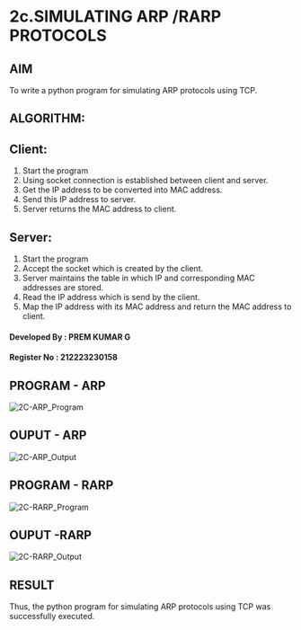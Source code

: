 # 2c.SIMULATING ARP /RARP PROTOCOLS
## AIM
To write a python program for simulating ARP protocols using TCP.
## ALGORITHM:
## Client:
1. Start the program
2. Using socket connection is established between client and server.
3. Get the IP address to be converted into MAC address.
4. Send this IP address to server.
5. Server returns the MAC address to client.
## Server:
1. Start the program
2. Accept the socket which is created by the client.
3. Server maintains the table in which IP and corresponding MAC addresses are
stored.
4. Read the IP address which is send by the client.
5. Map the IP address with its MAC address and return the MAC address to client.
#### Developed By : PREM KUMAR G
#### Register No : 212223230158
## PROGRAM - ARP
![2C-ARP_Program](https://github.com/user-attachments/assets/92153243-e502-4244-af97-19b170965dfd)

## OUPUT - ARP
![2C-ARP_Output](https://github.com/user-attachments/assets/1bd54509-9c8e-47cb-8080-38c6d0ab6434)

## PROGRAM - RARP
![2C-RARP_Program](https://github.com/user-attachments/assets/b9965015-b900-4b4d-b3eb-a7f6a9819b2b)

## OUPUT -RARP
![2C-RARP_Output](https://github.com/user-attachments/assets/e5134363-6bab-4abc-b256-19a8d67bb34f)

## RESULT
Thus, the python program for simulating ARP protocols using TCP was successfully 
executed.
